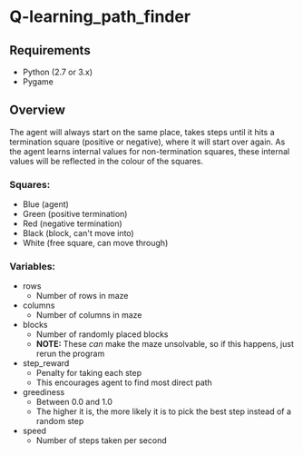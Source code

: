 # Q-learning_path_finder

## Requirements

- Python (2.7 or 3.x)
- Pygame

## Overview

The agent will always start on the same place, takes steps until it hits a termination square (positive or negative), where it will start over again. As the agent learns internal values for non-termination squares, these internal values will be reflected in the colour of the squares.

### Squares:
- Blue (agent)
- Green (positive termination)
- Red (negative termination)
- Black (block, can't move into)
- White (free square, can move through)

### Variables:
- rows
  - Number of rows in maze
- columns
  - Number of columns in maze
- blocks
  - Number of randomly placed blocks
  - **NOTE:** These *can* make the maze unsolvable, so if this happens, just rerun the program
- step_reward
  - Penalty for taking each step
  - This encourages agent to find most direct path
- greediness
  - Between 0.0 and 1.0
  - The higher it is, the more likely it is to pick the best step instead of a random step
- speed
  - Number of steps taken per second
